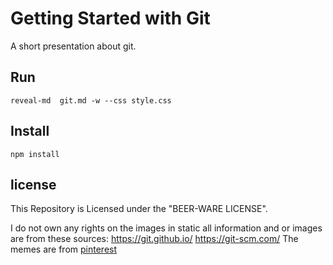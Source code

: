 # Getting Started with Git

A short presentation about git.

## Run

`reveal-md  git.md -w --css style.css`


## Install

`npm install`

## license

This Repository is Licensed under the "BEER-WARE LICENSE".

I do not own any rights on the images in static all information and or images are from these sources:
https://git.github.io/
https://git-scm.com/
The memes are from [pinterest](https://www.pinterest.at/)

